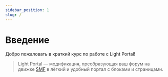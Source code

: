 ```yaml
---
sidebar_position: 1
slug: /
---
```


# Введение

Добро пожаловать в краткий курс по работе с Light Portal!

> Light Portal — модификация, преобразующая ваш форум на движке [SMF](https://www.simplemachines.org) в лёгкий и удобный портал с блоками и страницами.
